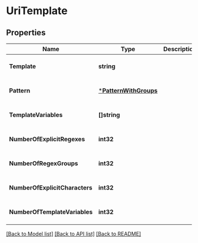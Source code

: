 # UriTemplate

## Properties
Name | Type | Description | Notes
------------ | ------------- | ------------- | -------------
**Template** | **string** |  | [optional] [default to null]
**Pattern** | [***PatternWithGroups**](PatternWithGroups.md) |  | [optional] [default to null]
**TemplateVariables** | **[]string** |  | [optional] [default to null]
**NumberOfExplicitRegexes** | **int32** |  | [optional] [default to null]
**NumberOfRegexGroups** | **int32** |  | [optional] [default to null]
**NumberOfExplicitCharacters** | **int32** |  | [optional] [default to null]
**NumberOfTemplateVariables** | **int32** |  | [optional] [default to null]

[[Back to Model list]](../README.md#documentation-for-models) [[Back to API list]](../README.md#documentation-for-api-endpoints) [[Back to README]](../README.md)


